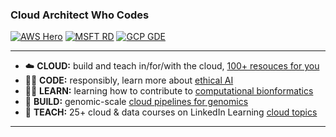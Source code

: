 ### Cloud Architect Who Codes

[![AWS Hero](https://github.com/lynnlangit/lynnlangit/blob/master/badges/aws.svg)](https://aws.amazon.com/developer/community/heroes/lynn-langit/)
[![MSFT RD](https://github.com/lynnlangit/lynnlangit/blob/master/badges/azure.svg)](https://mvp.microsoft.com/en-US/RD/profile/51394b4a-2523-4604-842d-ea1593be73d5) 
[![GCP GDE](https://github.com/lynnlangit/lynnlangit/blob/master/badges/gcp.svg)](https://developers.google.com/profile/u/lynnlangit)

---

<!-- <img src="https://github.com/lynnlangit/lynnlangit/blob/master/images/where-is-mn.png" width=300 align=right> -->

- ☁️  **CLOUD:** build and teach in/for/with the cloud, [100+ resouces for you](https://github.com/lynnlangit/learning-cloud)
- 👩‍💻 **CODE:** responsibly, learn more about [ethical AI](https://github.com/lynnlangit/learning-ethical-ai)
- 👩‍🏫 **LEARN:** learning how to contribute to [computational bionformatics](https://github.com/lynnlangit/TeamTeri)
- 🔭 **BUILD:** genomic-scale [cloud pipelines for genomics](https://lynnlangit.com/2017/09/18/genomic-scale-data-pipelines/)
- 👯 **TEACH:** 25+ cloud & data courses on LinkedIn Learning [cloud topics](https://www.linkedin.com/learning/instructors/lynn-langit)

---
 



